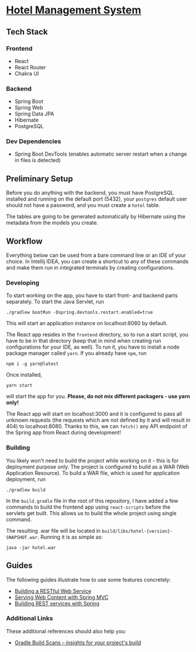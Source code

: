 # [Hotel Management System](./docs/task.pdf)

## Tech Stack

### Frontend
- React
- React Router
- Chakra UI

### Backend
- Spring Boot
- Spring Web
- Spring Data JPA
- Hibernate
- PostgreSQL

### Dev Dependencies
- Spring Boot DevTools (enables automatic server restart when a change in files is detected)

## Preliminary Setup

Before you do anything with the backend, you must have PostgreSQL installed and running on the default port (5432), 
your `postgres` default user should not have a password, and you must create a `hotel` table.

The tables are going to be generated automatically by Hibernate using the metadata from the models you create.

## Workflow

Everything below can be used from a bare command line or an IDE of your choice. In Intellij IDEA,
you can create a shortcut to any of these commands and make them run in integrated terminals by
creating configurations.

### Developing

To start working on the app, you have to start front- and backend parts separately. To start the
Java Servlet, run 
```shell
./gradlew bootRun -Dspring.devtools.restart.enabled=true
```

This will start an application instance on localhost:8080 by default.

The React app resides in the `frontend` directory, so to run a start script, you have to be in that
directory (keep that in mind when creating run configurations for your IDE, as well). To run it, you
have to install a node package manager called `yarn`. If you already have `npm`, run

```shell
npm i -g yarn@latest
```

Once installed, 

```shell
yarn start
```

will start the app for you. **Please, do not mix different packagers - use yarn only!**

The React app will start on localhost:3000 and it is configured to pass all unknown requests
(the requests which are not defined by it and will result in 404) to localhost:8080. Thanks to this,
we can `fetch()` any API endpoint of the Spring app from React during development!

### Building

You likely won't need to build the project while working on it - this is for deployment purpose only.
The project is configured to build as a WAR (Web Application Resource). To build a WAR file, which
is used for application deployment, run

```shell
./gradlew build
```

In the `build.gradle` file in the root of this repository, I have added a few commands to build the frontend
app using `react-scripts` before the servlets get built. This allows us to build the whole project using
single command.

The resulting .war file will be located in `build/libs/hotel-{version}-SNAPSHOT.war`. Running it is as simple
as:

```shell
java -jar hotel.war
```

## Guides

The following guides illustrate how to use some features concretely:

* [Building a RESTful Web Service](https://spring.io/guides/gs/rest-service/)
* [Serving Web Content with Spring MVC](https://spring.io/guides/gs/serving-web-content/)
* [Building REST services with Spring](https://spring.io/guides/tutorials/bookmarks/)

### Additional Links

These additional references should also help you:

* [Gradle Build Scans – insights for your project's build](https://scans.gradle.com#gradle)

